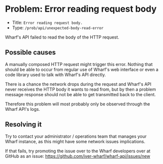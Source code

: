 # Problem: Error reading request body

<!-- panels:start -->

<!-- div:right-panel -->

- Title: `Error reading request body.`
- Type: `/prob/api/unexpected-body-read-error`

<!-- div:left-panel -->

Wharf's API failed to read the body of the HTTP request.

<!-- panels:end -->

## Possible causes

A manually composed HTTP request might trigger this error. Nothing that should
be able to occur from regular use of Wharf's web interface or even a code
library used to talk with Wharf's API directly.

There is a chance the network drops during the request and Wharf's API never
receives the HTTP body it wants to read from, but by then a problem message
response should not be able to get transmitted back to the client.

Therefore this problem will most probably only be observed through the Wharf
API's logs.

## Resolving it

Try to contact your administrator / operations team that manages your Wharf
instance, as this might have some network issues implications.

If that fails, try promoting the issue over to the Wharf developers over at
GitHub as an issue: <https://github.com/iver-wharf/wharf-api/issues/new>
